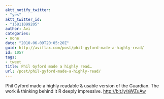 ```yaml
---
aktt_notify_twitter:
- "yes"
aktt_twitter_id:
- "15811099205"
author: Avi
categories:
- none
date: "2010-06-09T20:05:20Z"
guid: http://aviflax.com/post/phil-gyford-made-a-highly-read/
id: 1057
tags:
- tweet
title: Phil Gyford made a highly read…
url: /post/phil-gyford-made-a-highly-read/
---
```

Phil Gyford made a highly readable & usable version of the Guardian. The work & thinking behind it R deeply impressive. <a href="http://bit.ly/aWZuAw" rel="nofollow">http://bit.ly/aWZuAw</a>